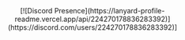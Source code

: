 <div align="center">
[![Discord Presence](https://lanyard-profile-readme.vercel.app/api/224270178836283392)](https://discord.com/users/224270178836283392)]
</div>
